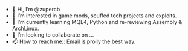 - 👋 Hi, I’m @zupercb
- 👀 I’m interested in game mods, scuffed tech projects and exploits.
- 🌱 I’m currently learning MQL4, Python and re-reviewing Assembly & ArchLinux.
- 💞️ I’m looking to collaborate on ...
- 📫 How to reach me:: Email is prolly the best way.

<!---
zupercb/zupercb is a ✨ special ✨ repository because its `README.md` (this file) appears on your GitHub profile.
You can click the Preview link to take a look at your changes.
--->

